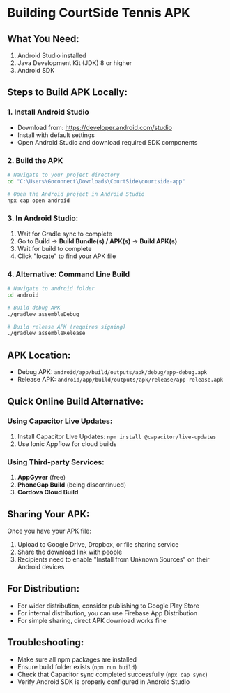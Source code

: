 # Building CourtSide Tennis APK

## What You Need:
1. Android Studio installed
2. Java Development Kit (JDK) 8 or higher
3. Android SDK

## Steps to Build APK Locally:

### 1. Install Android Studio
- Download from: https://developer.android.com/studio
- Install with default settings
- Open Android Studio and download required SDK components

### 2. Build the APK
```bash
# Navigate to your project directory
cd "C:\Users\Goconnect\Downloads\CourtSide\courtside-app"

# Open the Android project in Android Studio
npx cap open android
```

### 3. In Android Studio:
1. Wait for Gradle sync to complete
2. Go to **Build** → **Build Bundle(s) / APK(s)** → **Build APK(s)**
3. Wait for build to complete
4. Click "locate" to find your APK file

### 4. Alternative: Command Line Build
```bash
# Navigate to android folder
cd android

# Build debug APK
./gradlew assembleDebug

# Build release APK (requires signing)
./gradlew assembleRelease
```

## APK Location:
- Debug APK: `android/app/build/outputs/apk/debug/app-debug.apk`
- Release APK: `android/app/build/outputs/apk/release/app-release.apk`

## Quick Online Build Alternative:

### Using Capacitor Live Updates:
1. Install Capacitor Live Updates: `npm install @capacitor/live-updates`
2. Use Ionic Appflow for cloud builds

### Using Third-party Services:
1. **AppGyver** (free)
2. **PhoneGap Build** (being discontinued)
3. **Cordova Cloud Build**

## Sharing Your APK:
Once you have your APK file:
1. Upload to Google Drive, Dropbox, or file sharing service
2. Share the download link with people
3. Recipients need to enable "Install from Unknown Sources" on their Android devices

## For Distribution:
- For wider distribution, consider publishing to Google Play Store
- For internal distribution, you can use Firebase App Distribution
- For simple sharing, direct APK download works fine

## Troubleshooting:
- Make sure all npm packages are installed
- Ensure build folder exists (`npm run build`)
- Check that Capacitor sync completed successfully (`npx cap sync`)
- Verify Android SDK is properly configured in Android Studio